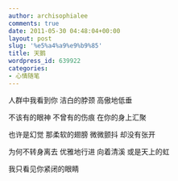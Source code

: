 ```yaml
---
author: archisophialee
comments: true
date: 2011-05-30 04:48:04+00:00
layout: post
slug: '%e5%a4%a9%e9%b9%85'
title: 天鹅
wordpress_id: 639922
categories:
- 心情随笔
---
```


人群中我看到你
洁白的脖颈
高傲地低垂

不该有的眼神
不曾有的伤痕
在你的身上汇聚

也许是幻觉
那柔软的翅膀
微微颤抖
却没有张开

为何不转身离去
优雅地行进
向着清溪
或是天上的虹

我只看见你紧闭的眼睛
